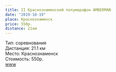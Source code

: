 ```yaml
---
title: II Краснознаменский полумарафон AMBERMAN
date: "2019-10-19"
place: Краснознаменск
price: 550р.
distance: 21км
---
```


Тип: соревнования<br/>
Дистанция: 21.1 км<br/>
Место: Краснознаменск<br/>
Стоимость: 550р.<br/>
[www](https://amberman.net/events/run/145-ii-krasnoznamenskiy-polumarafon-amberman-2019.html)
